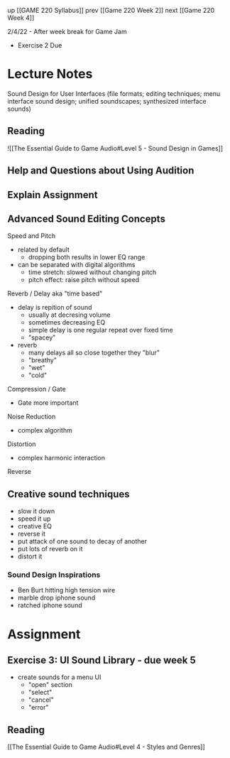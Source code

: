 up [[GAME 220 Syllabus]]
prev [[Game 220 Week 2]]
next [[Game 220 Week 4]]

2/4/22 - After week break for Game Jam
- Exercise 2 Due

# Lecture Notes
Sound Design for User Interfaces (file formats; editing techniques; menu interface sound design; unified soundscapes; synthesized interface sounds) 

## Reading 
![[The Essential Guide to Game Audio#Level 5 - Sound Design in Games]]

## Help and Questions about Using Audition

## Explain Assignment

## Advanced Sound Editing Concepts
Speed and Pitch
- related by default
	- dropping both results in lower EQ range
- can be separated with digital algorithms
	- time stretch: slowed without changing pitch
	- pitch effect: raise pitch without speed

Reverb / Delay aka "time based"
- delay is repition of sound
	- usually at decresing volume
	- sometimes decreasing EQ
	- simple delay is one regular repeat over fixed time
	- "spacey" 
- reverb
	- many delays all so close together they "blur"
	- "breathy"
	- "wet"
	- "cold"

Compression / Gate
- Gate more important

Noise Reduction
- complex algorithm

Distortion
- complex harmonic interaction

Reverse

## Creative sound techniques
- slow it down
- speed it up
- creative EQ
- reverse it
- put attack of one sound to decay of another
- put lots of reverb on it
- distort it

### Sound Design Inspirations
- Ben Burt hitting high tension wire
- marble drop iphone sound
- ratched iphone sound

# Assignment
## Exercise 3: UI Sound Library  - due week 5
- create sounds for a menu UI
  - "open" section
  - "select"
  - "cancel"
  - "error"
## Reading
[[The Essential Guide to Game Audio#Level 4 - Styles and Genres]]